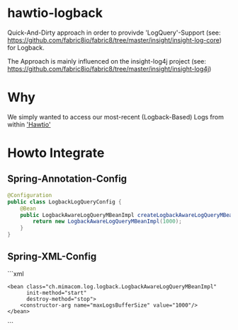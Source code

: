 hawtio-logback
==============

Quick-And-Dirty approach in order to provivde 'LogQuery'-Support (see: https://github.com/fabric8io/fabric8/tree/master/insight/insight-log-core) for Logback.

The Approach is mainly influenced on the insight-log4j project (see: https://github.com/fabric8io/fabric8/tree/master/insight/insight-log4j)

<h1>Why</h1>
We simply wanted to access our most-recent (Logback-Based) Logs from within <a href="http://hawt.io" >'Hawtio'</a>

<h1>Howto Integrate</h1>
<h2>Spring-Annotation-Config</h2>

```java
@Configuration
public class LogbackLogQueryConfig {
    @Bean
    public LogbackAwareLogQueryMBeanImpl createLogbackAwareLogQueryMBeanImpl() {
        return new LogbackAwareLogQueryMBeanImpl(1000);
    }
}
```
<h2>Spring-XML-Config</h2>
```xml
<?xml version="1.0" encoding="UTF-8"?>
<beans xmlns="http://www.springframework.org/schema/beans"
       xmlns:xsi="http://www.w3.org/2001/XMLSchema-instance"
       xsi:schemaLocation="http://www.springframework.org/schema/beans http://www.springframework.org/schema/beans/spring-beans.xsd">

    <bean class="ch.mimacom.log.logback.LogbackAwareLogQueryMBeanImpl"
          init-method="start"
          destroy-method="stop">
        <constructor-arg name="maxLogsBufferSize" value="1000"/>
    </bean>
</beans>
```

